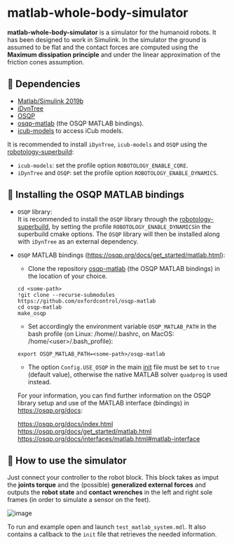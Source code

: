 # matlab-whole-body-simulator

**matlab-whole-body-simulator** is a simulator for the humanoid robots. It has been designed to work in Simulink.
In the simulator the ground is assumed to be flat and the contact forces are computed using the **Maximum dissipation principle** and under the linear approximation of the friction cones assumption.

## :hammer: Dependencies

- [Matlab/Simulink 2019b](https://it.mathworks.com/products/matlab.html)
- [iDynTree](https://github.com/robotology/idyntree)
- [OSQP](https://github.com/oxfordcontrol/osqp.git)
- [osqp-matlab](https://github.com/oxfordcontrol/osqp-matlab) (the OSQP MATLAB bindings).
- [icub-models](https://github.com/robotology/icub-models) to access iCub models.

It is recommended to install `iDynTree`, `icub-models` and `OSQP` using the [robotology-superbuild](https://github.com/robotology/robotology-superbuild):
- `icub-models`: set the profile option `ROBOTOLOGY_ENABLE_CORE`.
- `iDynTree` and `OSQP`: set the profile option `ROBOTOLOGY_ENABLE_DYNAMICS`.

## :floppy_disk: Installing the OSQP MATLAB bindings

- `OSQP` library:<br/>
    It is recommended to install the `OSQP` library through the [robotology-superbuild](https://github.com/robotology/robotology-superbuild), by setting the profile `ROBOTOLOGY_ENABLE_DYNAMICS`in the superbuild cmake options. The `OSQP` library will then be installed along with `iDynTree` as an external dependency.

- `OSQP` MATLAB bindings (https://osqp.org/docs/get_started/matlab.html):<br/>
    - Clone the repository [osqp-matlab](https://github.com/oxfordcontrol/osqp-matlab) (the OSQP MATLAB bindings) in the location of your choice.
    ```
    cd <some-path>
    !git clone --recurse-submodules https://github.com/oxfordcontrol/osqp-matlab
    cd osqp-matlab
    make_osqp
    ```
    - Set accordingly the environment variable `OSQP_MATLAB_PATH` in the bash profile (on Linux: /home/<user>/.bashrc, on MacOS: /home/\<user\>/.bash_profile):
    ```
    export OSQP_MATLAB_PATH=<some-path>/osqp-matlab
    ```
    - The option `Config.USE_OSQP` in the main [init](https://github.com/dic-iit/matlab-whole-body-simulators/blob/devel/init.m) file must be set to `true` (default value), otherwise the native MATLAB solver `quadprog` is used instead.
    
    For your information, you can find further information on the OSQP library setup and use of the MATLAB interface (bindings) in https://osqp.org/docs:
    
    https://osqp.org/docs/index.html<br/>
    https://osqp.org/docs/get_started/matlab.html<br/>
    https://osqp.org/docs/interfaces/matlab.html#matlab-interface

## :runner: How to use the simulator

Just connect your controller to the robot block. This block takes as imput the **joints torque** and the (possible) **generalized external forces** and outputs the **robot state** and **contact wrenches** in the left and right sole frames (in order to simulate a sensor on the feet).

![image](https://user-images.githubusercontent.com/29798643/92244565-617f7d80-eec3-11ea-95d0-2a15f1bdb54f.png)

To run and example open and launch `test_matlab_system.mdl`. It also contains a callback to the `init` file that retrieves the needed information.
